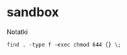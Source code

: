 # sandbox
Notatki

```find . -type d -exec chmod 755 {} \;
find . -type f -exec chmod 644 {} \;
```
